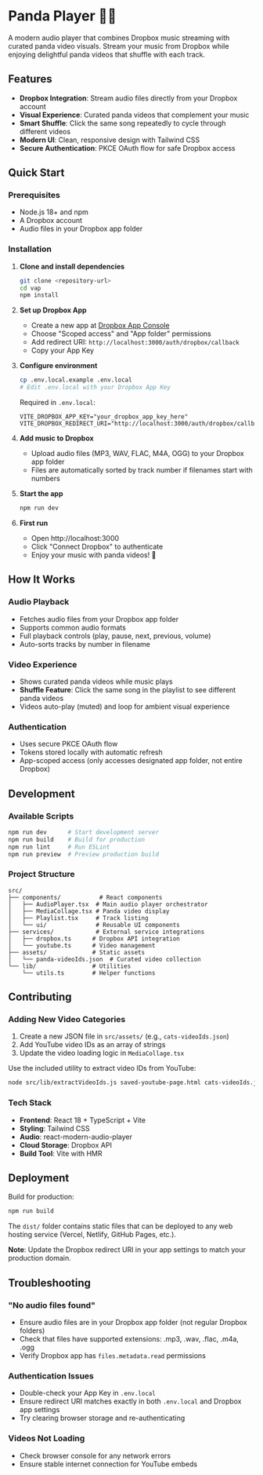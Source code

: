 # Panda Player 🐼🎵

A modern audio player that combines Dropbox music streaming with curated panda video visuals. Stream your music from Dropbox while enjoying delightful panda videos that shuffle with each track.

## Features

- **Dropbox Integration**: Stream audio files directly from your Dropbox account
- **Visual Experience**: Curated panda videos that complement your music
- **Smart Shuffle**: Click the same song repeatedly to cycle through different videos
- **Modern UI**: Clean, responsive design with Tailwind CSS
- **Secure Authentication**: PKCE OAuth flow for safe Dropbox access

## Quick Start

### Prerequisites

- Node.js 18+ and npm
- A Dropbox account
- Audio files in your Dropbox app folder

### Installation

1. **Clone and install dependencies**
   ```bash
   git clone <repository-url>
   cd vap
   npm install
   ```

2. **Set up Dropbox App**
   - Create a new app at [Dropbox App Console](https://www.dropbox.com/developers/apps)
   - Choose "Scoped access" and "App folder" permissions
   - Add redirect URI: `http://localhost:3000/auth/dropbox/callback`
   - Copy your App Key

3. **Configure environment**
   ```bash
   cp .env.local.example .env.local
   # Edit .env.local with your Dropbox App Key
   ```

   Required in `.env.local`:
   ```
   VITE_DROPBOX_APP_KEY="your_dropbox_app_key_here"
   VITE_DROPBOX_REDIRECT_URI="http://localhost:3000/auth/dropbox/callback"
   ```

4. **Add music to Dropbox**
   - Upload audio files (MP3, WAV, FLAC, M4A, OGG) to your Dropbox app folder
   - Files are automatically sorted by track number if filenames start with numbers

5. **Start the app**
   ```bash
   npm run dev
   ```

6. **First run**
   - Open http://localhost:3000
   - Click "Connect Dropbox" to authenticate
   - Enjoy your music with panda videos! 🐼

## How It Works

### Audio Playback
- Fetches audio files from your Dropbox app folder
- Supports common audio formats
- Full playback controls (play, pause, next, previous, volume)
- Auto-sorts tracks by number in filename

### Video Experience
- Shows curated panda videos while music plays
- **Shuffle Feature**: Click the same song in the playlist to see different panda videos
- Videos auto-play (muted) and loop for ambient visual experience

### Authentication
- Uses secure PKCE OAuth flow
- Tokens stored locally with automatic refresh
- App-scoped access (only accesses designated app folder, not entire Dropbox)

## Development

### Available Scripts

```bash
npm run dev      # Start development server
npm run build    # Build for production  
npm run lint     # Run ESLint
npm run preview  # Preview production build
```

### Project Structure

```
src/
├── components/           # React components
│   ├── AudioPlayer.tsx  # Main audio player orchestrator
│   ├── MediaCollage.tsx # Panda video display
│   ├── Playlist.tsx     # Track listing
│   └── ui/              # Reusable UI components
├── services/            # External service integrations
│   ├── dropbox.ts      # Dropbox API integration
│   └── youtube.ts      # Video management
├── assets/             # Static assets
│   └── panda-videoIds.json  # Curated video collection
└── lib/                # Utilities
    └── utils.ts        # Helper functions
```

## Contributing

### Adding New Video Categories

1. Create a new JSON file in `src/assets/` (e.g., `cats-videoIds.json`)
2. Add YouTube video IDs as an array of strings
3. Update the video loading logic in `MediaCollage.tsx`

Use the included utility to extract video IDs from YouTube:
```bash
node src/lib/extractVideoIds.js saved-youtube-page.html cats-videoIds.json
```

### Tech Stack

- **Frontend**: React 18 + TypeScript + Vite
- **Styling**: Tailwind CSS 
- **Audio**: react-modern-audio-player
- **Cloud Storage**: Dropbox API
- **Build Tool**: Vite with HMR

## Deployment

Build for production:
```bash
npm run build
```

The `dist/` folder contains static files that can be deployed to any web hosting service (Vercel, Netlify, GitHub Pages, etc.).

**Note**: Update the Dropbox redirect URI in your app settings to match your production domain.

## Troubleshooting

### "No audio files found"
- Ensure audio files are in your Dropbox app folder (not regular Dropbox folders)
- Check that files have supported extensions: .mp3, .wav, .flac, .m4a, .ogg
- Verify Dropbox app has `files.metadata.read` permissions

### Authentication Issues
- Double-check your App Key in `.env.local`
- Ensure redirect URI matches exactly in both `.env.local` and Dropbox app settings
- Try clearing browser storage and re-authenticating

### Videos Not Loading
- Check browser console for any network errors
- Ensure stable internet connection for YouTube embeds


